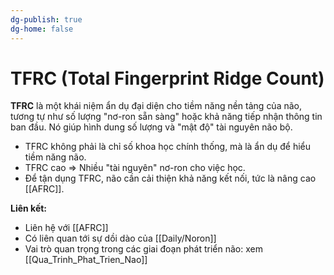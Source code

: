 ```yaml
---
dg-publish: true
dg-home: false
---
```

# TFRC (Total Fingerprint Ridge Count)

**TFRC** là một khái niệm ẩn dụ đại diện cho tiềm năng nền tảng của não, tương tự như số lượng "nơ-ron sẵn sàng" hoặc khả năng tiếp nhận thông tin ban đầu. Nó giúp hình dung số lượng và "mật độ" tài nguyên não bộ.

- TFRC không phải là chỉ số khoa học chính thống, mà là ẩn dụ để hiểu tiềm năng não.
- TFRC cao ⇒ Nhiều "tài nguyên" nơ-ron cho việc học.
- Để tận dụng TFRC, não cần cải thiện khả năng kết nối, tức là nâng cao [[AFRC]].

**Liên kết:**
- Liên hệ với [[AFRC]]
- Có liên quan tới sự dồi dào của [[Daily/Noron]]
- Vai trò quan trọng trong các giai đoạn phát triển não: xem [[Qua_Trinh_Phat_Trien_Nao]]